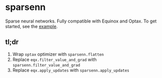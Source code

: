 # sparsenn

Sparse neural networks. Fully compatible with Equinox and Optax. To get started, see the [example](examples/regression.ipynb).

## tl;dr

1. Wrap `optax` optimizer with `sparsenn.flatten`
2. Replace `eqx.filter_value_and_grad` with `sparsenn.filter_value_and_grad`
3. Replace `eqx.apply_updates` with `sparsenn.apply_updates`

